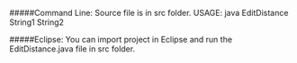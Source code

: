 #####Command Line:
Source file is in src folder.
USAGE: java EditDistance String1 String2

#####Eclipse:
You can import project in Eclipse and run the EditDistance.java file in src folder.
